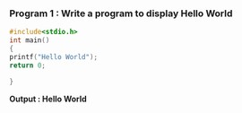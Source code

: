 ### Program 1 : Write a program to display Hello World
```C
#include<stdio.h>
int main()
{
printf("Hello World");
return 0;

}
```
**Output : Hello World**
